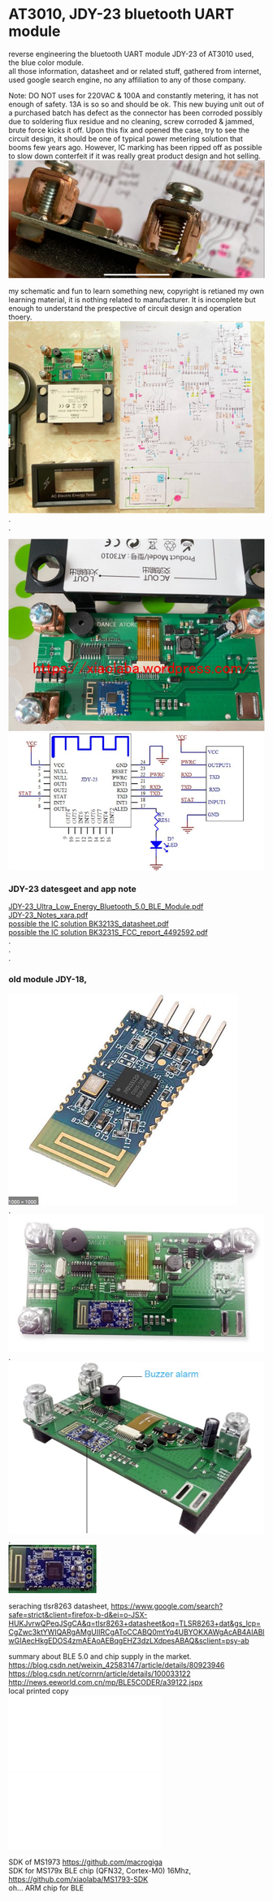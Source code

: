 # AT3010, JDY-23 bluetooth UART module


reverse engineering the bluetooth UART module JDY-23 of AT3010 used, the blue color module.  
all those information, datasheet and or related stuff, gathered from internet, used google search engine, no any affiliation to any of those company.

Note: DO NOT uses for 220VAC & 100A and constantly metering, it has not enough of safety. 13A is so so and should be ok. This new buying unit out of a purchased batch has defect as the connector has been corroded possibly due to soldering flux residue and no cleaning, screw corroded & jammed, brute force kicks it off. Upon this fix and opened the case, try to see the circuit design, it should be one of typical power metering solution that booms few years ago. However, IC marking has been ripped off as possible to slow down conterfeit if it was really great product design and hot selling.
![AT3010_2020-09-06_11.56.36.jpg](AT3010_2020-09-06_11.56.36.jpg)


my schematic and fun to learn something new, copyright is retianed my own learning material, it is nothing related to manufacturer. It is incomplete but enough to understand the prespective of circuit design and operation thoery.  
![AT3010_2020-09-06_11.56.25.jpg](AT3010_2020-09-06_11.56.25.jpg)  
.  
.  
















![AT3010_PCB_2020-09-02_version.jpg](AT3010_PCB_2020-09-02_version.jpg)    
![JDY-23_sch.jpg](JDY-23_sch.jpg)  

### JDY-23 datesgeet and app note  
[JDY-23_Ultra_Low_Energy_Bluetooth_5.0_BLE_Module.pdf](JDY-23_Ultra_Low_Energy_Bluetooth_5.0_BLE_Module.pdf)  
[JDY-23_Notes_xara.pdf](JDY-23_Notes_xara.pdf)  
[possible the IC solution BK3213S_datasheet.pdf](BK3213S_datasheet.pdf)  
[possible the IC solution BK3231S_FCC_report_4492592.pdf](BK3231S_FCC_report_4492592.pdf)  
.  
.  
.  
### old module JDY-18,  
![possible IC solution JDY-18_JY01SS12D.JPG](JDY-18_JY01SS12D.JPG)  
.  
![AT3010_PCB_1.JPG](AT3010_PCB_1.JPG)  
.  
![AT3010_PCB_2.JPG](AT3010_PCB_2.JPG)  
.  
![JDY-18_bluetooth_module.JPG](JDY-18_bluetooth_module.JPG)  

seraching tlsr8263 datasheet, 
https://www.google.com/search?safe=strict&client=firefox-b-d&ei=o-JSX-HUKJvrwQPeqJSgCA&q=tlsr8263+datasheet&oq=TLSR8263+dat&gs_lcp=CgZwc3ktYWIQARgAMgUIIRCgAToCCABQ0mtYq4UBYOKXAWgAcAB4AIABlwGIAecHkgEDOS4zmAEAoAEBqgEHZ3dzLXdpesABAQ&sclient=psy-ab

summary about BLE 5.0 and chip supply in the market.  
https://blog.csdn.net/weixin_42583147/article/details/80923946  
https://blog.csdn.net/cornrn/article/details/100033122  
http://news.eeworld.com.cn/mp/BLE5CODER/a39122.jspx  
local printed copy  
![主流蓝牙芯片设计厂商（2019）最新排名_cornrn的博客-CSDN博客.pdf](主流蓝牙芯片设计厂商（2019）最新排名_cornrn的博客-CSDN博客.pdf)  
![超全蓝牙芯片原厂总结(含芯片型号)-电子头条-EEWORLD电子工程世界.pdf](超全蓝牙芯片原厂总结(含芯片型号)-电子头条-EEWORLD电子工程世界.pdf)  

SDK of MS1973 https://github.com/macrogiga  
SDK for MS179x BLE chip (QFN32, Cortex-M0) 16Mhz, https://github.com/xiaolaba/MS1793-SDK  
oh... ARM chip for BLE



